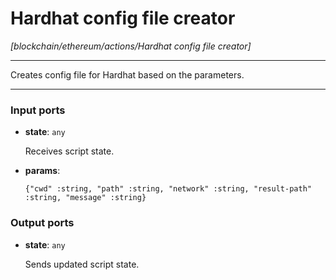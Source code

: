 # Hardhat config file creator

_[blockchain/ethereum/actions/Hardhat config file creator]_

---

Creates config file for Hardhat based on the parameters.  

---

### Input ports

* __state__: ` any `


    Receives script state.  


* __params__: 
    ```
    {"cwd" :string, "path" :string, "network" :string, "result-path" :string, "message" :string}
    ```

### Output ports

* __state__: ` any `


    Sends updated script state.  

